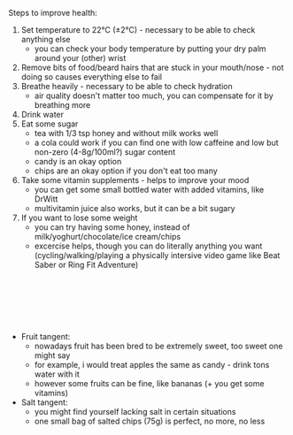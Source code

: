 Steps to improve health:
1. Set temperature to 22°C (±2°C) - necessary to be able to check anything else
    - you can check your body temperature by putting your dry palm around your (other) wrist
2. Remove bits of food/beard hairs that are stuck in your mouth/nose - not doing so causes everything else to fail
3. Breathe heavily - necessary to be able to check hydration
    - air quality doesn't matter too much, you can compensate for it by breathing more
4. Drink water
5. Eat some sugar
    - tea with 1/3 tsp honey and without milk works well
    - a cola could work if you can find one with low caffeine and low but non-zero (4-8g/100ml?) sugar content
    - candy is an okay option
    - chips are an okay option if you don't eat too many
6. Take some vitamin supplements - helps to improve your mood
    - you can get some small bottled water with added vitamins, like DrWitt
    - multivitamin juice also works, but it can be a bit sugary
7. If you want to lose some weight
    - you can try having some honey, instead of milk/yoghurt/chocolate/ice cream/chips
    - excercise helps, though you can do literally anything you want (cycling/walking/playing a physically intersive video game like Beat Saber or Ring Fit Adventure)

<br>
<br>
<br>
<br>
<br>

- Fruit tangent:
    - nowadays fruit has been bred to be extremely sweet, too sweet one might say
    - for example, i would treat apples the same as candy - drink tons water with it
    - however some fruits can be fine, like bananas (+ you get some vitamins)
- Salt tangent:
    - you might find yourself lacking salt in certain situations
    - one small bag of salted chips (75g) is perfect, no more, no less
